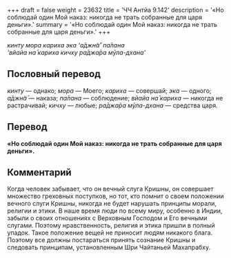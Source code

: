 +++
draft = false
weight = 23632
title = 'ЧЧ Антйа 9.142'
description = '«Но соблюдай один Мой наказ: никогда не трать собранные для царя деньги».'
summary = '«Но соблюдай один Мой наказ: никогда не трать собранные для царя деньги».'
+++

_кинту мора кариха эка ‘а̄джн̃а̄’ па̄лана  
‘вйайа на̄ кариха кичху ра̄джа̄ра мӯла-дхана’_

## Пословный перевод

_кинту_ — однако; _мора_ — Моего; _кариха_ — совершай; _эка_ — одного; _а̄джн̃а̄_ — наказа; _па̄лана_ — соблюдение; _вйайа_ _на̄_ _кариха_ — никогда не растрачивай; _кичху_ — любые; _ра̄джа̄ра_ _мӯла_\-_дхана_ — средства царя.

## Перевод

**«Но соблюдай один Мой наказ: никогда не трать собранные для царя деньги».**

## Комментарий

Когда человек забывает, что он вечный слуга Кришны, он совершает множество греховных поступков, но тот, кто помнит о своем положении вечного слуги Кришны, никогда не будет нарушать принципы морали, религии и этики. В наше время люди по всему миру, особенно в Индии, забыли о своих отношениях с Верховным Господом и Его вечными слугами. Поэтому нравственность, религия и этика пришли в полный упадок. Такое положение вещей не приносит людям никакого блага. Поэтому все должны постараться принять сознание Кришны и следовать принципам, установленным Шри Чайтаньей Махапрабху.
